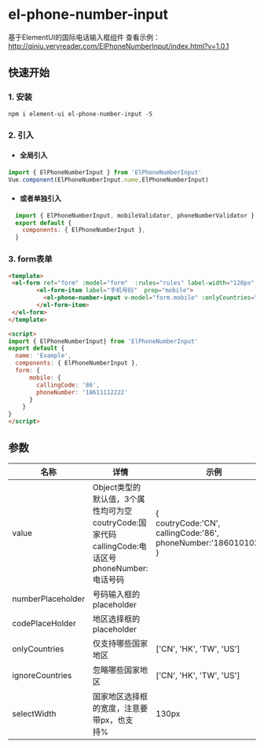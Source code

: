 # el-phone-number-input
基于ElementUI的国际电话输入框组件
查看示例：http://qiniu.veryreader.com/ElPhoneNumberInput/index.html?v=1.0.1

## 快速开始
    
### 1. 安装
```shell
npm i element-ui el-phone-number-input -S
```

### 2. 引入
* #### 全局引入
 
 ```javascript
 import { ElPhoneNumberInput } from 'ElPhoneNumberInput'
 Vue.component(ElPhoneNumberInput.name,ElPhoneNumberInput)

 ```
 * #### 或者单独引入
```javascript
  import { ElPhoneNumberInput, mobileValidator, phoneNumberValidator } from 'ElPhoneNumberInput'
  export default {
    components: { ElPhoneNumberInput },
  }
 ```
 
 ### 3. form表单
 ```html
 <template>
  <el-form ref="form" :model="form"  :rules="rules" label-width="120px" >
         <el-form-item label="手机号码"  prop="mobile">
           <el-phone-number-input v-model="form.mobile" :onlyCountries="onlyCountries"></el-phone-number-input>
         </el-form-item>
  </el-form>
 </template>
 
 <script>
 import { ElPhoneNumberInput} from 'ElPhoneNumberInput'
 export default {
   name: 'Example',
   components: { ElPhoneNumberInput },
   form: {
	   mobile: {
	     callingCode: '86',
	     phoneNumber: '18611112222'
	   }
	 }
 }
 </script>
 ```
## 参数

名称 | 详情| 示例 |  默认值   
-|-|-|-
value | Object类型的默认值，3个属性均可为空<br/>coutryCode:国家代码<br/>callingCode:电话区号<br/>phoneNumber:电话号码<br/> | {<br/>coutryCode:'CN',<br/>callingCode:'86',<br/>phoneNumber:'18601010202'<br/>} | 无 |
numberPlaceholder | 号码输入框的placeholder| | 手机号 |
codePlaceHolder | 地区选择框的placeholder| | 请选择 |
onlyCountries | 仅支持哪些国家地区 |['CN', 'HK', 'TW', 'US'] | 无 |
ignoreCountries | 忽略哪些国家地区 |['CN', 'HK', 'TW', 'US'] | 无 |
selectWidth | 国家地区选择框的宽度，注意要带px，也支持% | 130px | 130px |
